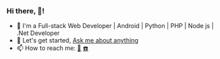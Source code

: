 
### Hi there, 👋!

<!--
**lewiskirori/lewiskirori** is a ✨ _special_ ✨ repository because its `README.md` (this file) appears on your GitHub profile.
Here are some ideas to get you started:
- 🔭 I’m currently working on ...
- 🌱 I’m currently learning ...
- 👯 I’m looking to collaborate on ...
- 🤔 I’m looking for help with ...
- 💬 Ask me about ...
- 📫 How to reach me: ...
- 😄 Pronouns: ...
- ⚡ Fun fact: ...
-->
- 🌱 I'm a Full-stack Web Developer | Android | Python | PHP | Node js | .Net Developer
- 💬 Let's get started, <a href ="https://www.linkedin.com/in/lewis-kirori-382023223/">Ask me about anything</a> 
- 📫 How to reach me: <a href ="mailto:amicableycot@gmail.com">:email:</a> <a class="external" href ="tel:+254748452145">:phone:</a>                                                                          
